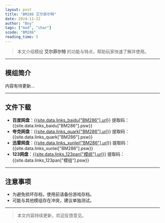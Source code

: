 ```yaml
---
layout: post
title: "BM286 艾尔菲尔特"
date: 2024-11-22
author: "Bny"
tags: ["mod", "char"]
scode: "BM286"
reading_time: 5
---
```


> 本文介绍模组 **艾尔菲尔特** 的功能与特点，帮助玩家快速了解并使用。

---

## 模组简介

内容有待更新...

---

## 文件下载
- **百度网盘**：[{{site.data.links_baidu["BM286"].url}}]({{site.data.links_baidu["BM286"].url}}) 提取码：{{site.data.links_baidu["BM286"].psw}}
- **夸克网盘**：[{{site.data.links_quark["BM286"].url}}]({{site.data.links_quark["BM286"].url}}) 提取码：{{site.data.links_quark["BM286"].psw}}
- **迅雷网盘**：[{{site.data.links_xunlei["BM286"].url}}]({{site.data.links_xunlei["BM286"].url}}) 提取码：{{site.data.links_xunlei["BM286"].psw}}
- **123网盘**：[{{site.data.links_123pan["模组"].url}}]({{site.data.links_123pan["模组"].url}}) 提取码：{{site.data.links_123pan["模组"].psw}}

---

## 注意事项
- 为避免损坏存档，使用前请备份游戏存档。
- 可能与其他模组存在冲突，建议单独测试。

---

> 本文内容持续更新，欢迎反馈意见。
